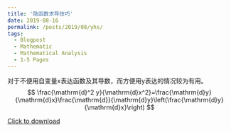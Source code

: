 ```yaml
---
title: '隐函数求导技巧'
date: 2019-08-16
permalink: /posts/2019/08/yhs/
tags:
  - Blogpost
  - Mathematic
  - Mathematical Analysis
  - 1-5 Pages
---
```



对于不便用自变量x表达函数及其导数，而方便用y表达的情况较为有用。
$$
  \frac{\mathrm{d}^2 y}{\mathrm{d}x^2}=\frac{\mathrm{d}y}{\mathrm{d}x}\frac{\mathrm{d}}{\mathrm{d}y}\left(\frac{\mathrm{d}y}{\mathrm{d}x}\right)
$$

[Click to download](/files/blog/190816yinhanshu.pdf)


